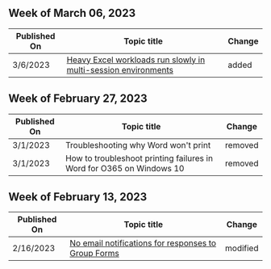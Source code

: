 <!-- This file is generated automatically each week. Changes made to this file will be overwritten.-->



## Week of March 06, 2023


| Published On |Topic title | Change |
|------|------------|--------|
| 3/6/2023 | [Heavy Excel workloads run slowly in multi-session environments](/office/troubleshoot/excel/heavy-excel-workloads-run-slowly-multisession) | added |


## Week of February 27, 2023


| Published On |Topic title | Change |
|------|------------|--------|
| 3/1/2023 | Troubleshooting why Word won't print | removed |
| 3/1/2023 | How to troubleshoot printing failures in Word for O365 on Windows 10 | removed |


## Week of February 13, 2023


| Published On |Topic title | Change |
|------|------------|--------|
| 2/16/2023 | [No email notifications for responses to Group Forms](/office/troubleshoot/microsoft-forms/no-email-notifications-for-responses-to-group-forms) | modified |
